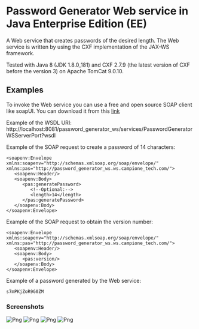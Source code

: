 # Password Generator Web service in Java Enterprise Edition (EE)
A Web service that creates passwords of the desired length.
The Web service is written by using the CXF implementation of the JAX-WS
framework.

Tested with Java 8 (JDK 1.8.0_181) and CXF 2.7.9 (the latest version of CXF
before the version 3) on Apache TomCat 9.0.10.

## Examples
To invoke the Web service you can use a free and open source SOAP client like soapUI.
You can download it from this [link]

[link]: https://www.soapui.org/downloads/latest-release.html

Example of the WSDL URI:
http://localhost:8081/password_generator_ws/services/PasswordGeneratorWSServerPort?wsdl

Example of the SOAP request to create a password of 14 characters:
```
<soapenv:Envelope xmlns:soapenv="http://schemas.xmlsoap.org/soap/envelope/" xmlns:pas="http://password_generator_ws.ws.campione_tech.com/">
   <soapenv:Header/>
   <soapenv:Body>
      <pas:generatePassword>
         <!--Optional:-->
         <length>14</length>
      </pas:generatePassword>
   </soapenv:Body>
</soapenv:Envelope>
```

Example of the SOAP request to obtain the version number:
```
<soapenv:Envelope xmlns:soapenv="http://schemas.xmlsoap.org/soap/envelope/" xmlns:pas="http://password_generator_ws.ws.campione_tech.com/">
   <soapenv:Header/>
   <soapenv:Body>
      <pas:version/>
   </soapenv:Body>
</soapenv:Envelope>
```

Example of a password generated by the Web service:
```
s7mPKjZoR9G0ZM
```

### Screenshots
![Png](https://image.ibb.co/ejFQd9/Cattura01.png)
![Png](https://image.ibb.co/mkAVBU/Cattura02.png)
![Png](https://image.ibb.co/g0q8y9/Cattura03.png)
![Png](https://image.ibb.co/daLVT9/Cattura04.png)